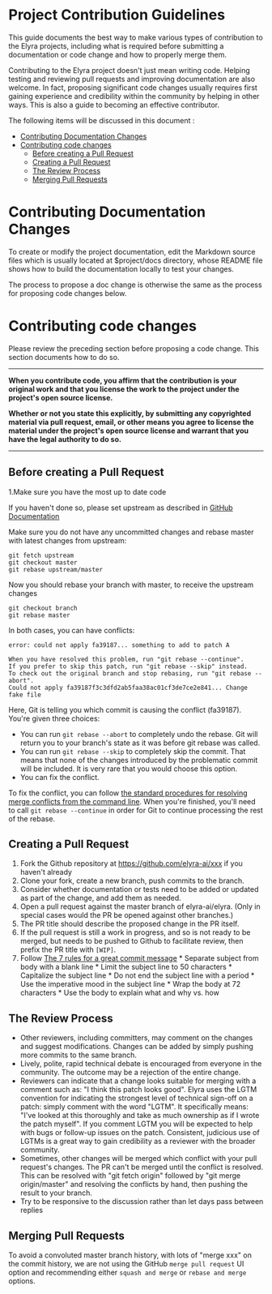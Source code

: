 <!--
{% comment %}
Copyright 2018-2019 IBM Corporation

Licensed under the Apache License, Version 2.0 (the "License");
you may not use this file except in compliance with the License.
You may obtain a copy of the License at

http://www.apache.org/licenses/LICENSE-2.0

Unless required by applicable law or agreed to in writing, software
distributed under the License is distributed on an "AS IS" BASIS,
WITHOUT WARRANTIES OR CONDITIONS OF ANY KIND, either express or implied.
See the License for the specific language governing permissions and
limitations under the License.
{% endcomment %}
-->

# Project Contribution Guidelines

This guide documents the best way to make various types of contribution to the Elyra projects,
including what is required before submitting a documentation or code change and how to properly merge them.

Contributing to the Elyra project doesn't just mean writing code. Helping testing and reviewing pull requests
and improving documentation are also welcome. In fact, proposing significant code changes usually requires first
gaining experience and credibility within the community by helping in other ways. This is also a guide to 
becoming an effective contributor.

The following items will be discussed in this document :

* [Contributing Documentation Changes](#Contributing+Documentation+Changes)
* [Contributing code changes](#Contributing+code+changes)
  * [Before creating a Pull Request](#Before+creating+a+Pull+Request)
  * [Creating a Pull Request](#Creating+a+Pull+Request)
  * [The Review Process](#The+Review+Process)
  * [Merging Pull Requests](#Merging+Pull+Requests)


# Contributing Documentation Changes

To create or modify the project documentation, edit the Markdown source files which is usually located at
$project/docs directory, whose README file shows how to build the documentation locally to test your changes.

The process to propose a doc change is otherwise the same as the process for proposing code changes below.

# Contributing code changes

Please review the preceding section before proposing a code change. This section documents how to do so.

***
**When you contribute code, you affirm that the contribution is your original work and that you license the
work to the project under the project's open source license.**

**Whether or not you state this explicitly, by submitting any copyrighted material via pull request, email,
or other means you agree to license the material under the project's open source license and warrant that you
have the legal authority to do so.**
***


## Before creating a Pull Request

1.Make sure you have the most up to date code

If you haven't done so, please set upstream as described in [GitHub Documentation](https://help.github.com/articles/configuring-a-remote-for-a-fork/)

Make sure you do not have any uncommitted changes and rebase master with latest changes from upstream:

```
git fetch upstream
git checkout master
git rebase upstream/master
```

Now you should rebase your branch with master, to receive the upstream changes

```
git checkout branch
git rebase master
```

In both cases, you can have conflicts:

```
error: could not apply fa39187... something to add to patch A

When you have resolved this problem, run "git rebase --continue".
If you prefer to skip this patch, run "git rebase --skip" instead.
To check out the original branch and stop rebasing, run "git rebase --abort".
Could not apply fa39187f3c3dfd2ab5faa38ac01cf3de7ce2e841... Change fake file
```

Here, Git is telling you which commit is causing the conflict (fa39187). You're given three choices:

* You can run `git rebase --abort` to completely undo the rebase. Git will return you to your branch's
state as it was before git rebase was called.
* You can run `git rebase --skip` to completely skip the commit. That means that none of the changes
introduced by the problematic commit will be included. It is very rare that you would choose this option.
* You can fix the conflict.

To fix the conflict, you can follow [the standard procedures for resolving merge conflicts from the command line](https://help.github.com/articles/resolving-a-merge-conflict-from-the-command-line). 
When you're finished, you'll need to call `git rebase --continue` in order for Git to continue processing
the rest of the rebase.

## Creating a Pull Request

1. Fork the Github repository at https://github.com/elyra-ai/xxx if you haven't already
1. Clone your fork, create a new branch, push commits to the branch.
1. Consider whether documentation or tests need to be added or updated as part of the change, and add them as needed.
1. Open a pull request against the master branch of elyra-ai/elyra. (Only in special cases would the PR be opened 
   against other branches.)
  1. The PR title should describe the proposed change in the PR itself.
  1. If the pull request is still a work in progress, and so is not ready to be merged, but needs to be pushed 
     to Github to facilitate review, then prefix the PR title with `[WIP]`.
  1. Follow [The 7 rules for a great commit message](http://chris.beams.io/posts/git-commit/)
    * Separate subject from body with a blank line
    * Limit the subject line to 50 characters
    * Capitalize the subject line
    * Do not end the subject line with a period
    * Use the imperative mood in the subject line
    * Wrap the body at 72 characters
    * Use the body to explain what and why vs. how

## The Review Process

* Other reviewers, including committers, may comment on the changes and suggest modifications. Changes can be added
  by simply pushing more commits to the same branch.
* Lively, polite, rapid technical debate is encouraged from everyone in the community. The outcome may be a
  rejection of the entire change.
* Reviewers can indicate that a change looks suitable for merging with a comment such as: 
  "I think this patch looks good". Elyra uses the LGTM convention for indicating the strongest level of 
  technical sign-off on a patch: simply comment with the word "LGTM". It specifically means: 
  "I've looked at this thoroughly and take as much ownership as if I wrote the patch myself". If you comment LGTM 
  you will be expected to help with bugs or follow-up issues on the patch. Consistent, judicious use of LGTMs
  is a great way to gain credibility as a reviewer with the broader community.
* Sometimes, other changes will be merged which conflict with your pull request's changes. The PR can't be merged
  until the conflict is resolved. This can be resolved with "git fetch origin" followed by "git merge origin/master" 
  and resolving the conflicts by hand, then pushing the result to your branch.
* Try to be responsive to the discussion rather than let days pass between replies

## Merging Pull Requests

To avoid a convoluted master branch history, with lots of "merge xxx" on the commit history, we are not using the
GitHub `merge pull request` UI option and recommending either `squash and merge` or `rebase and merge` options. 
